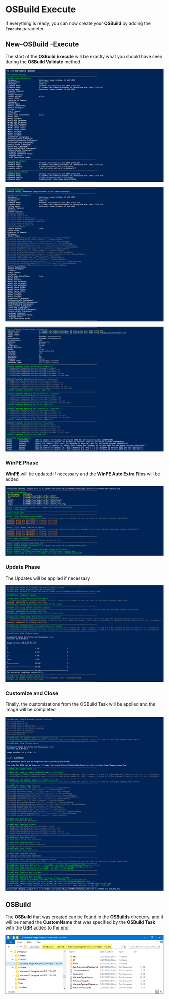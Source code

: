 # OSBuild Execute

If everything is ready, you can now create your **OSBuild** by adding the **`Execute`** parameter

## New-OSBuild -Execute

The start of the **OSBuild Execute** will be exactly what you should have seen during the **OSBuild Validate** method

![](../../../../.gitbook/assets/image%20%2819%29.png)

![](../../../../.gitbook/assets/image%20%2880%29.png)

![](../../../../.gitbook/assets/image%20%28249%29.png)

### WinPE Phase

**WinPE** will be updated if necessary and the **WinPE Auto Extra Files** will be added

![](../../../../.gitbook/assets/image%20%2883%29.png)

### Update Phase

The Updates will be applied if necessary

![](../../../../.gitbook/assets/image%20%2892%29.png)

### Customize and Close

Finally, the customizations from the OSBuild Task will be applied and the image will be completed

![](../../../../.gitbook/assets/image%20%2817%29.png)

## OSBuild

The **OSBuild** that was created can be found in the **OSBuilds** directory, and it will be named the **CustomName** that was specified by the **OSBuild Task** with the **UBR** added to the end

![](../../../../.gitbook/assets/image%20%2875%29.png)



